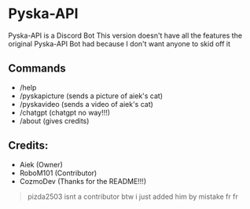# Pyska-API
Pyska-API is a Discord Bot
This version doesn't have all the features the original Pyska-API Bot had because I don't want anyone to skid off it

## Commands
- /help
- /pyskapicture (sends a picture of aiek's cat)
- /pyskavideo (sends a video of aiek's cat)
- /chatgpt (chatgpt no way!!!)
- /about (gives credits)

## Credits:
- Aiek (Owner)
- RoboM101 (Contributor)
- CozmoDev (Thanks for the README!!!)

> pizda2503 isnt a contributor btw i just added him by mistake fr fr
